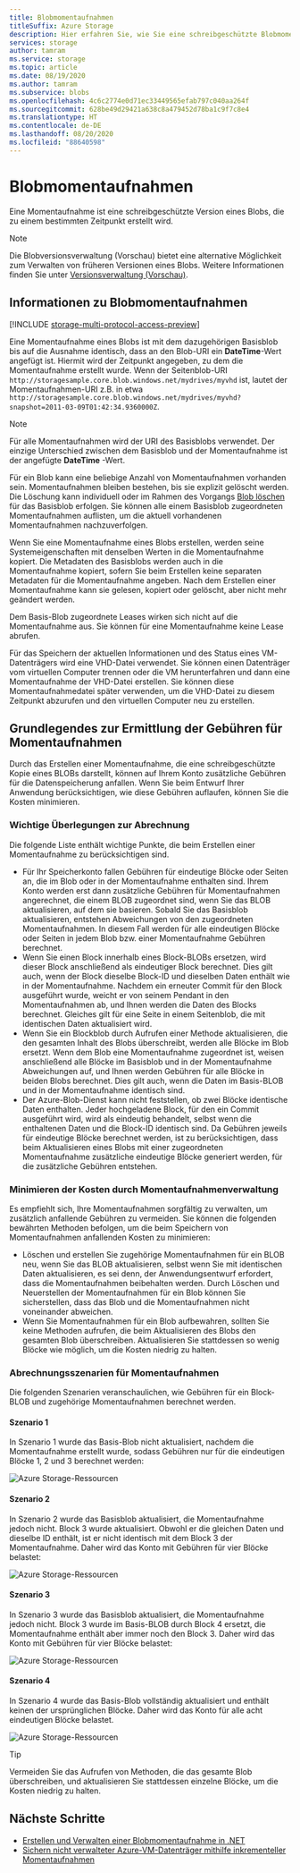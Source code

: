 ```yaml
---
title: Blobmomentaufnahmen
titleSuffix: Azure Storage
description: Hier erfahren Sie, wie Sie eine schreibgeschützte Blobmomentaufnahme erstellen, um Blobdaten zu einem bestimmten Zeitpunkt zu sichern.
services: storage
author: tamram
ms.service: storage
ms.topic: article
ms.date: 08/19/2020
ms.author: tamram
ms.subservice: blobs
ms.openlocfilehash: 4c6c2774e0d71ec33449565efab797c040aa264f
ms.sourcegitcommit: 628be49d29421a638c8a479452d78ba1c9f7c8e4
ms.translationtype: HT
ms.contentlocale: de-DE
ms.lasthandoff: 08/20/2020
ms.locfileid: "88640598"
---
```

# <a name="blob-snapshots"></a>Blobmomentaufnahmen

Eine Momentaufnahme ist eine schreibgeschützte Version eines Blobs, die zu einem bestimmten Zeitpunkt erstellt wird.

> [!NOTE]
> Die Blobversionsverwaltung (Vorschau) bietet eine alternative Möglichkeit zum Verwalten von früheren Versionen eines Blobs. Weitere Informationen finden Sie unter [Versionsverwaltung (Vorschau)](versioning-overview.md).

## <a name="about-blob-snapshots"></a>Informationen zu Blobmomentaufnahmen

[!INCLUDE [storage-multi-protocol-access-preview](../../../includes/storage-multi-protocol-access-preview.md)]

Eine Momentaufnahme eines Blobs ist mit dem dazugehörigen Basisblob bis auf die Ausnahme identisch, dass an den Blob-URI ein **DateTime**-Wert angefügt ist. Hiermit wird der Zeitpunkt angegeben, zu dem die Momentaufnahme erstellt wurde. Wenn der Seitenblob-URI `http://storagesample.core.blob.windows.net/mydrives/myvhd` ist, lautet der Momentaufnahmen-URI z.B. in etwa `http://storagesample.core.blob.windows.net/mydrives/myvhd?snapshot=2011-03-09T01:42:34.9360000Z`.

> [!NOTE]
> Für alle Momentaufnahmen wird der URI des Basisblobs verwendet. Der einzige Unterschied zwischen dem Basisblob und der Momentaufnahme ist der angefügte **DateTime** -Wert.
>

Für ein Blob kann eine beliebige Anzahl von Momentaufnahmen vorhanden sein. Momentaufnahmen bleiben bestehen, bis sie explizit gelöscht werden. Die Löschung kann individuell oder im Rahmen des Vorgangs [Blob löschen](/rest/api/storageservices/delete-blob) für das Basisblob erfolgen. Sie können alle einem Basisblob zugeordneten Momentaufnahmen auflisten, um die aktuell vorhandenen Momentaufnahmen nachzuverfolgen.

Wenn Sie eine Momentaufnahme eines Blobs erstellen, werden seine Systemeigenschaften mit denselben Werten in die Momentaufnahme kopiert. Die Metadaten des Basisblobs werden auch in die Momentaufnahme kopiert, sofern Sie beim Erstellen keine separaten Metadaten für die Momentaufnahme angeben. Nach dem Erstellen einer Momentaufnahme kann sie gelesen, kopiert oder gelöscht, aber nicht mehr geändert werden.

Dem Basis-Blob zugeordnete Leases wirken sich nicht auf die Momentaufnahme aus. Sie können für eine Momentaufnahme keine Lease abrufen.

Für das Speichern der aktuellen Informationen und des Status eines VM-Datenträgers wird eine VHD-Datei verwendet. Sie können einen Datenträger vom virtuellen Computer trennen oder die VM herunterfahren und dann eine Momentaufnahme der VHD-Datei erstellen. Sie können diese Momentaufnahmedatei später verwenden, um die VHD-Datei zu diesem Zeitpunkt abzurufen und den virtuellen Computer neu zu erstellen.

## <a name="understand-how-snapshots-accrue-charges"></a>Grundlegendes zur Ermittlung der Gebühren für Momentaufnahmen

Durch das Erstellen einer Momentaufnahme, die eine schreibgeschützte Kopie eines BLOBs darstellt, können auf Ihrem Konto zusätzliche Gebühren für die Datenspeicherung anfallen. Wenn Sie beim Entwurf Ihrer Anwendung berücksichtigen, wie diese Gebühren auflaufen, können Sie die Kosten minimieren.

### <a name="important-billing-considerations"></a>Wichtige Überlegungen zur Abrechnung

Die folgende Liste enthält wichtige Punkte, die beim Erstellen einer Momentaufnahme zu berücksichtigen sind.

- Für Ihr Speicherkonto fallen Gebühren für eindeutige Blöcke oder Seiten an, die im Blob oder in der Momentaufnahme enthalten sind. Ihrem Konto werden erst dann zusätzliche Gebühren für Momentaufnahmen angerechnet, die einem BLOB zugeordnet sind, wenn Sie das BLOB aktualisieren, auf dem sie basieren. Sobald Sie das Basisblob aktualisieren, entstehen Abweichungen von den zugeordneten Momentaufnahmen. In diesem Fall werden für alle eindeutigen Blöcke oder Seiten in jedem Blob bzw. einer Momentaufnahme Gebühren berechnet.
- Wenn Sie einen Block innerhalb eines Block-BLOBs ersetzen, wird dieser Block anschließend als eindeutiger Block berechnet. Dies gilt auch, wenn der Block dieselbe Block-ID und dieselben Daten enthält wie in der Momentaufnahme. Nachdem ein erneuter Commit für den Block ausgeführt wurde, weicht er von seinem Pendant in den Momentaufnahmen ab, und Ihnen werden die Daten des Blocks berechnet. Gleiches gilt für eine Seite in einem Seitenblob, die mit identischen Daten aktualisiert wird.
- Wenn Sie ein Blockblob durch Aufrufen einer Methode aktualisieren, die den gesamten Inhalt des Blobs überschreibt, werden alle Blöcke im Blob ersetzt. Wenn dem Blob eine Momentaufnahme zugeordnet ist, weisen anschließend alle Blöcke im Basisblob und in der Momentaufnahme Abweichungen auf, und Ihnen werden Gebühren für alle Blöcke in beiden Blobs berechnet. Dies gilt auch, wenn die Daten im Basis-BLOB und in der Momentaufnahme identisch sind.
- Der Azure-Blob-Dienst kann nicht feststellen, ob zwei Blöcke identische Daten enthalten. Jeder hochgeladene Block, für den ein Commit ausgeführt wird, wird als eindeutig behandelt, selbst wenn die enthaltenen Daten und die Block-ID identisch sind. Da Gebühren jeweils für eindeutige Blöcke berechnet werden, ist zu berücksichtigen, dass beim Aktualisieren eines Blobs mit einer zugeordneten Momentaufnahme zusätzliche eindeutige Blöcke generiert werden, für die zusätzliche Gebühren entstehen.

### <a name="minimize-costs-with-snapshot-management"></a>Minimieren der Kosten durch Momentaufnahmenverwaltung

Es empfiehlt sich, Ihre Momentaufnahmen sorgfältig zu verwalten, um zusätzlich anfallende Gebühren zu vermeiden. Sie können die folgenden bewährten Methoden befolgen, um die beim Speichern von Momentaufnahmen anfallenden Kosten zu minimieren:

- Löschen und erstellen Sie zugehörige Momentaufnahmen für ein BLOB neu, wenn Sie das BLOB aktualisieren, selbst wenn Sie mit identischen Daten aktualisieren, es sei denn, der Anwendungsentwurf erfordert, dass die Momentaufnahmen beibehalten werden. Durch Löschen und Neuerstellen der Momentaufnahmen für ein Blob können Sie sicherstellen, dass das Blob und die Momentaufnahmen nicht voneinander abweichen.
- Wenn Sie Momentaufnahmen für ein Blob aufbewahren, sollten Sie keine Methoden aufrufen, die beim Aktualisieren des Blobs den gesamten Blob überschreiben. Aktualisieren Sie stattdessen so wenig Blöcke wie möglich, um die Kosten niedrig zu halten.

### <a name="snapshot-billing-scenarios"></a>Abrechnungsszenarien für Momentaufnahmen

Die folgenden Szenarien veranschaulichen, wie Gebühren für ein Block-BLOB und zugehörige Momentaufnahmen berechnet werden.

#### <a name="scenario-1"></a>Szenario 1

In Szenario 1 wurde das Basis-Blob nicht aktualisiert, nachdem die Momentaufnahme erstellt wurde, sodass Gebühren nur für die eindeutigen Blöcke 1, 2 und 3 berechnet werden:

![Azure Storage-Ressourcen](./media/snapshots-overview/storage-blob-snapshots-billing-scenario-1.png)

#### <a name="scenario-2"></a>Szenario 2

In Szenario 2 wurde das Basisblob aktualisiert, die Momentaufnahme jedoch nicht. Block 3 wurde aktualisiert. Obwohl er die gleichen Daten und dieselbe ID enthält, ist er nicht identisch mit dem Block 3 der Momentaufnahme. Daher wird das Konto mit Gebühren für vier Blöcke belastet:

![Azure Storage-Ressourcen](./media/snapshots-overview/storage-blob-snapshots-billing-scenario-2.png)

#### <a name="scenario-3"></a>Szenario 3

In Szenario 3 wurde das Basisblob aktualisiert, die Momentaufnahme jedoch nicht. Block 3 wurde im Basis-BLOB durch Block 4 ersetzt, die Momentaufnahme enthält aber immer noch den Block 3. Daher wird das Konto mit Gebühren für vier Blöcke belastet:

![Azure Storage-Ressourcen](./media/snapshots-overview/storage-blob-snapshots-billing-scenario-3.png)

#### <a name="scenario-4"></a>Szenario 4

In Szenario 4 wurde das Basis-Blob vollständig aktualisiert und enthält keinen der ursprünglichen Blöcke. Daher wird das Konto für alle acht eindeutigen Blöcke belastet.

![Azure Storage-Ressourcen](./media/snapshots-overview/storage-blob-snapshots-billing-scenario-4.png)

> [!TIP]
> Vermeiden Sie das Aufrufen von Methoden, die das gesamte Blob überschreiben, und aktualisieren Sie stattdessen einzelne Blöcke, um die Kosten niedrig zu halten.

## <a name="next-steps"></a>Nächste Schritte

- [Erstellen und Verwalten einer Blobmomentaufnahme in .NET](snapshots-manage-dotnet.md)
- [Sichern nicht verwalteter Azure-VM-Datenträger mithilfe inkrementeller Momentaufnahmen](../../virtual-machines/windows/incremental-snapshots.md)
